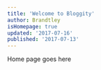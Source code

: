 ```yaml
---
title: 'Welcome to Bloggity'
author: Brandtley
isHomepage: true
updated: '2017-07-16'
published: '2017-07-13'
---
```

Home page goes here